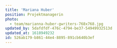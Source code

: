 ```yaml
---
title: 'Mariana Huber'
position: Projektmanagerin
photo:
  - team/marianna-huber-gwriters-768x768.jpg
updated_by: 5dafdfdf-476c-4794-be37-54949932513d
updated_at: 1618949232
id: 526ab179-b861-44e4-8895-891cb640b3ef
---
```


